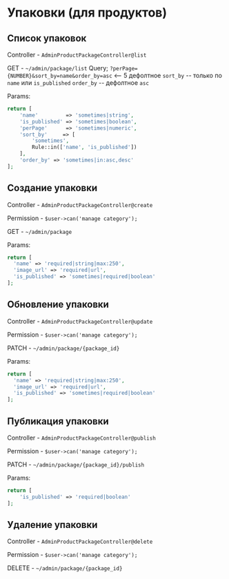 # Упаковки (для продуктов)

## Список упаковок
Controller - `AdminProductPackageController@list`

GET - `~/admin/package/list`
Query;
`?perPage={NUMBER}&sort_by=name&order_by=asc` <-- 5 дефолтное
`sort_by` -- только по `name` или `is_published`
`order_by` -- дефолтное `asc`


Params:
```php
return [
    'name'         => 'sometimes|string',
    'is_published' => 'sometimes|boolean',
    'perPage'      => 'sometimes|numeric',
    'sort_by'     => [
        'sometimes',
        Rule::in(['name', 'is_published'])
    ],
    'order_by' => 'sometimes|in:asc,desc'
];
```

## Создание упаковки
Controller - `AdminProductPackageController@create`

Permission - `$user->can('manage category');`

GET - `~/admin/package`


Params: 
```php
return [
  'name' => 'required|string|max:250',
  'image_url' => 'required|url',
  'is_published' => 'sometimes|required|boolean'
];
```


## Обновление упаковки
Controller - `AdminProductPackageController@update`

Permission - `$user->can('manage category');`

PATCH - `~/admin/package/{package_id}`


Params: 
```php
return [
  'name' => 'required|string|max:250',
  'image_url' => 'required|url',
  'is_published' => 'sometimes|required|boolean'
];
```

## Публикация упаковки
Controller - `AdminProductPackageController@publish`

Permission - `$user->can('manage category');`

PATCH - `~/admin/package/{package_id}/publish`


Params: 
```php
return [
    'is_published' => 'required|boolean'
];
```

## Удаление упаковки
Controller - `AdminProductPackageController@delete`

Permission - `$user->can('manage category');`

DELETE - `~/admin/package/{package_id}`
